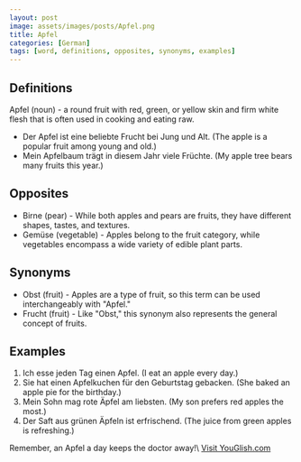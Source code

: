 ```yaml
---
layout: post
image: assets/images/posts/Apfel.png
title: Apfel
categories: [German]
tags: [word, definitions, opposites, synonyms, examples]
---
```


## Definitions

Apfel (noun) - a round fruit with red, green, or yellow skin and firm white flesh that is often used in cooking and eating raw.

- Der Apfel ist eine beliebte Frucht bei Jung und Alt. (The apple is a popular fruit among young and old.)
- Mein Apfelbaum trägt in diesem Jahr viele Früchte. (My apple tree bears many fruits this year.)

## Opposites

- Birne (pear) - While both apples and pears are fruits, they have different shapes, tastes, and textures.
- Gemüse (vegetable) - Apples belong to the fruit category, while vegetables encompass a wide variety of edible plant parts.

## Synonyms

- Obst (fruit) - Apples are a type of fruit, so this term can be used interchangeably with "Apfel."
- Frucht (fruit) - Like "Obst," this synonym also represents the general concept of fruits.

## Examples

1. Ich esse jeden Tag einen Apfel. (I eat an apple every day.)
2. Sie hat einen Apfelkuchen für den Geburtstag gebacken. (She baked an apple pie for the birthday.)
3. Mein Sohn mag rote Äpfel am liebsten. (My son prefers red apples the most.)
4. Der Saft aus grünen Äpfeln ist erfrischend. (The juice from green apples is refreshing.)

Remember, an Apfel a day keeps the doctor away!\ <a id="yg-widget-0" class="youglish-widget" data-query="Apfel" data-lang="german" data-components="8412" data-auto-start="0" data-bkg-color="theme_light" data-title="How%20to%20pronounce%20Apfel%20in%20German"  rel="nofollow" href="https://youglish.com">Visit YouGlish.com</a><script async src="https://youglish.com/public/emb/widget.js" charset="utf-8"></script>